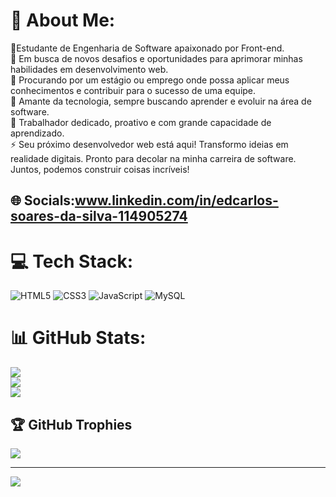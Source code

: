 # 💫 About Me:
🔭Estudante de Engenharia de Software apaixonado por Front-end.<br>👯 Em busca de novos desafios e oportunidades para aprimorar minhas habilidades em desenvolvimento web.<br>🤝 Procurando por um estágio ou emprego onde possa aplicar meus conhecimentos e contribuir para o sucesso de uma equipe.<br>🌱 Amante da tecnologia, sempre buscando aprender e evoluir na área de software.<br>💬 Trabalhador dedicado, proativo e com grande capacidade de aprendizado.<br>⚡ Seu próximo desenvolvedor web está aqui! Transformo ideias em realidade digitais. Pronto para decolar na minha carreira de software. Juntos, podemos construir coisas incríveis!


## 🌐 Socials:www.linkedin.com/in/edcarlos-soares-da-silva-114905274
 

# 💻 Tech Stack:
![HTML5](https://img.shields.io/badge/html5-%23E34F26.svg?style=flat&logo=html5&logoColor=white) ![CSS3](https://img.shields.io/badge/css3-%231572B6.svg?style=flat&logo=css3&logoColor=white) ![JavaScript](https://img.shields.io/badge/javascript-%23323330.svg?style=flat&logo=javascript&logoColor=%23F7DF1E) ![MySQL](https://img.shields.io/badge/mysql-%2300000f.svg?style=flat&logo=mysql&logoColor=white)
# 📊 GitHub Stats:
![](https://github-readme-stats.vercel.app/api?username=DevEdcarlos062&theme=dracula&hide_border=false&include_all_commits=false&count_private=false)<br/>
![](https://github-readme-streak-stats.herokuapp.com/?user=DevEdcarlos062&theme=dracula&hide_border=false)<br/>
![](https://github-readme-stats.vercel.app/api/top-langs/?username=DevEdcarlos062&theme=dracula&hide_border=false&include_all_commits=false&count_private=false&layout=compact)


## 🏆 GitHub Trophies
![](https://github-profile-trophy.vercel.app/?username=DevEdcarlos062&theme=monokai&no-frame=false&no-bg=true&margin-w=4)

---
[![](https://visitcount.itsvg.in/api?id=DevEdcarlos062&icon=0&color=0)](https://visitcount.itsvg.in)

<!-- Proudly created with GPRM ( https://gprm.itsvg.in ) -->
